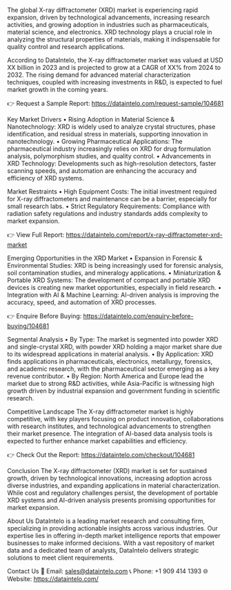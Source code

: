The global X-ray diffractometer (XRD) market is experiencing rapid expansion, driven by technological advancements, increasing research activities, and growing adoption in industries such as pharmaceuticals, material science, and electronics. XRD technology plays a crucial role in analyzing the structural properties of materials, making it indispensable for quality control and research applications.

According to DataIntelo, the X-ray diffractometer market was valued at USD XX billion in 2023 and is projected to grow at a CAGR of XX% from 2024 to 2032. The rising demand for advanced material characterization techniques, coupled with increasing investments in R&D, is expected to fuel market growth in the coming years.

👉 Request a Sample Report: https://dataintelo.com/request-sample/104681

Key Market Drivers
•	Rising Adoption in Material Science & Nanotechnology: XRD is widely used to analyze crystal structures, phase identification, and residual stress in materials, supporting innovation in nanotechnology.
•	Growing Pharmaceutical Applications: The pharmaceutical industry increasingly relies on XRD for drug formulation analysis, polymorphism studies, and quality control.
•	Advancements in XRD Technology: Developments such as high-resolution detectors, faster scanning speeds, and automation are enhancing the accuracy and efficiency of XRD systems.

Market Restraints
•	High Equipment Costs: The initial investment required for X-ray diffractometers and maintenance can be a barrier, especially for small research labs.
•	Strict Regulatory Requirements: Compliance with radiation safety regulations and industry standards adds complexity to market expansion.

👉 View Full Report: https://dataintelo.com/report/x-ray-diffractometer-xrd-market

Emerging Opportunities in the XRD Market
•	Expansion in Forensic & Environmental Studies: XRD is being increasingly used for forensic analysis, soil contamination studies, and mineralogy applications.
•	Miniaturization & Portable XRD Systems: The development of compact and portable XRD devices is creating new market opportunities, especially in field research.
•	Integration with AI & Machine Learning: AI-driven analysis is improving the accuracy, speed, and automation of XRD processes.

👉 Enquire Before Buying: https://dataintelo.com/enquiry-before-buying/104681

Segmental Analysis
•	By Type: The market is segmented into powder XRD and single-crystal XRD, with powder XRD holding a major market share due to its widespread applications in material analysis.
•	By Application: XRD finds applications in pharmaceuticals, electronics, metallurgy, forensics, and academic research, with the pharmaceutical sector emerging as a key revenue contributor.
•	By Region: North America and Europe lead the market due to strong R&D activities, while Asia-Pacific is witnessing high growth driven by industrial expansion and government funding in scientific research.

Competitive Landscape
The X-ray diffractometer market is highly competitive, with key players focusing on product innovation, collaborations with research institutes, and technological advancements to strengthen their market presence. The integration of AI-based data analysis tools is expected to further enhance market capabilities and efficiency.

👉 Check Out the Report: https://dataintelo.com/checkout/104681

Conclusion
The X-ray diffractometer (XRD) market is set for sustained growth, driven by technological innovations, increasing adoption across diverse industries, and expanding applications in material characterization. While cost and regulatory challenges persist, the development of portable XRD systems and AI-driven analysis presents promising opportunities for market expansion.

About Us
DataIntelo is a leading market research and consulting firm, specializing in providing actionable insights across various industries. Our expertise lies in offering in-depth market intelligence reports that empower businesses to make informed decisions. With a vast repository of market data and a dedicated team of analysts, DataIntelo delivers strategic solutions to meet client requirements.

Contact Us
📧 Email: sales@dataintelo.com
📞 Phone: +1 909 414 1393
🌐 Website: https://dataintelo.com/
